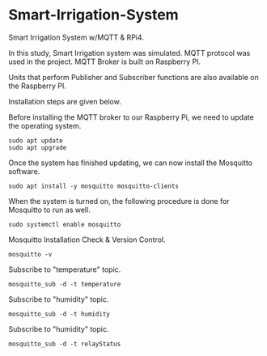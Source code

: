 # Smart-Irrigation-System

Smart Irrigation System w/MQTT &amp; RPi4.


In this study, Smart Irrigation system was simulated. MQTT protocol was used in the project. 
MQTT Broker is built on Raspberry PI.

Units that perform Publisher and Subscriber functions are also available on the Raspberry PI.


Installation steps are given below.

Before installing the MQTT broker to our Raspberry Pi, we need to update the operating system.
```
sudo apt update
sudo apt upgrade 
```

Once the system has finished updating, we can now install the Mosquitto software.
```
sudo apt install -y mosquitto mosquitto-clients
```

When the system is turned on, the following procedure is done for Mosquitto to run as well.
```
sudo systemctl enable mosquitto
```

Mosquitto Installation Check & Version Control.
```
mosquitto -v
```

Subscribe to "temperature" topic.
```
mosquitto_sub -d -t temperature
```
Subscribe to "humidity" topic.
```
mosquitto_sub -d -t humidity
```
Subscribe to "humidity" topic.
```
mosquitto_sub -d -t relayStatus
```





